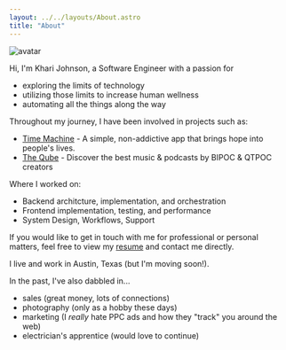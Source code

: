 ```yaml
---
layout: ../../layouts/About.astro
title: "About"
---
```


![avatar](https://github.com/kuhree.png)

Hi, I'm Khari Johnson, a Software Engineer with a passion for

- exploring the limits of technology
- utilizing those limits to increase human wellness
- automating all the things along the way

Throughout my journey, I have been involved in projects such as:

- [Time Machine][time-machine] - A simple, non-addictive app that brings hope into people's lives.
- [The Qube][theqube] - Discover the best music & podcasts by BIPOC & QTPOC creators

Where I worked on:

- Backend architcture, implementation, and orchestration
- Frontend implementation, testing, and performance
- System Design, Workflows, Support

If you would like to get in touch with me for professional or personal matters,
feel free to view my [resume][] and contact me directly.

I live and work in Austin, Texas (but I'm moving soon!).

In the past, I've also dabbled in...

- sales (great money, lots of connections)
- photography (only as a hobby these days)
- marketing (I _really_ hate PPC ads and how they "track" you around the web)
- electrician's apprentice (would love to continue)

[time-machine]: https://timemachine.love "Time Machine"
[theqube]: https://theqube.app "The Qube"
[resume]: /about/resume "My Resume/CV"
